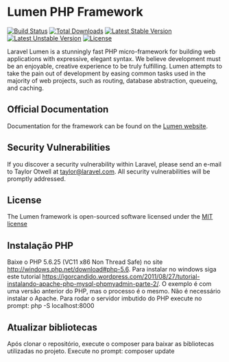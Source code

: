 # Lumen PHP Framework

[![Build Status](https://travis-ci.org/laravel/lumen-framework.svg)](https://travis-ci.org/laravel/lumen-framework)
[![Total Downloads](https://poser.pugx.org/laravel/lumen-framework/d/total.svg)](https://packagist.org/packages/laravel/lumen-framework)
[![Latest Stable Version](https://poser.pugx.org/laravel/lumen-framework/v/stable.svg)](https://packagist.org/packages/laravel/lumen-framework)
[![Latest Unstable Version](https://poser.pugx.org/laravel/lumen-framework/v/unstable.svg)](https://packagist.org/packages/laravel/lumen-framework)
[![License](https://poser.pugx.org/laravel/lumen-framework/license.svg)](https://packagist.org/packages/laravel/lumen-framework)

Laravel Lumen is a stunningly fast PHP micro-framework for building web applications with expressive, elegant syntax. We believe development must be an enjoyable, creative experience to be truly fulfilling. Lumen attempts to take the pain out of development by easing common tasks used in the majority of web projects, such as routing, database abstraction, queueing, and caching.

## Official Documentation

Documentation for the framework can be found on the [Lumen website](http://lumen.laravel.com/docs).

## Security Vulnerabilities

If you discover a security vulnerability within Laravel, please send an e-mail to Taylor Otwell at taylor@laravel.com. All security vulnerabilities will be promptly addressed.

## License

The Lumen framework is open-sourced software licensed under the [MIT license](http://opensource.org/licenses/MIT)

## Instalação PHP

Baixe o PHP 5.6.25 (VC11 x86 Non Thread Safe) no site http://windows.php.net/download#php-5.6.
Para instalar no windows siga este tutorial https://igorcandido.wordpress.com/2011/08/27/tutorial-instalando-apache-php-mysql-phpmyadmin-parte-2/.
O exemplo é com uma versão anterior do PHP, mas o processo é o mesmo. Não é necessário instalar o Apache. Para rodar o servidor imbutido do PHP execute no prompt: php -S localhost:8000

## Atualizar bibliotecas

Após clonar o repositório, execute o composer para baixar as bibliotecas utilizadas no projeto.
Execute no prompt: composer update


